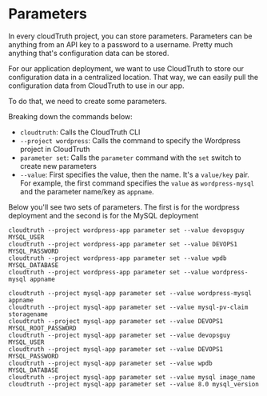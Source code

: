 # Parameters

In every cloudTruth project, you can store parameters. Parameters can be anything from an API key to a password to a username. Pretty much anything that's configuration data can be stored.

For our application deployment, we want to use CloudTruth to store our configuration data in a centralized location. That way, we can easily pull the configuration data from CloudTruth to use in our app.

To do that, we need to create some parameters.

Breaking down the commands below:
- `cloudtruth`: Calls the CloudTruth CLI
- `--project wordpress`: Calls the command to specify the Wordpress project in CloudTruth
- `parameter set`: Calls the `parameter` command with the `set` switch to create new parameters
- `--value`: First specifies the value, then the name. It's a `value/key` pair. For example, the first command specifies the `value` as `wordpress-mysql` and the parameter name/key as `appname`.

Below you'll see two sets of parameters. The first is for the wordpress deployment and the second is for the MySQL deployment

```
cloudtruth --project wordpress-app parameter set --value devopsguy MYSQL_USER
cloudtruth --project wordpress-app parameter set --value DEVOPS1 MYSQL_PASSWORD
cloudtruth --project wordpress-app parameter set --value wpdb MYSQL_DATABASE
cloudtruth --project wordpress-app parameter set --value wordpress-mysql appname
```

```
cloudtruth --project mysql-app parameter set --value wordpress-mysql appname
cloudtruth --project mysql-app parameter set --value mysql-pv-claim storagename
cloudtruth --project mysql-app parameter set --value DEVOPS1 MYSQL_ROOT_PASSWORD
cloudtruth --project mysql-app parameter set --value devopsguy MYSQL_USER
cloudtruth --project mysql-app parameter set --value DEVOPS1 MYSQL_PASSWORD
cloudtruth --project mysql-app parameter set --value wpdb MYSQL_DATABASE
cloudtruth --project mysql-app parameter set --value mysql image_name
cloudtruth --project mysql-app parameter set --value 8.0 mysql_version
```